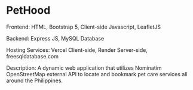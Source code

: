# PetHood

Frontend: HTML, Bootstrap 5, Client-side Javascript, LeafletJS

Backend: Express JS, MySQL Database

Hosting Services: Vercel Client-side, Render Server-side, freesqldatabase.com

Description:
A dynamic web application that utilizes Nominatim OpenStreetMap external API to locate and bookmark pet care services all around the Philippines.
